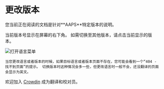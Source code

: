 # 更改版本

您当前正在阅读的文档是针对**​​AAPS​​**特定版本的说明。

当前版本号显示在屏幕的右下角。 如需切换至其他版本，请点击当前显示的版本。

![打开语言菜单](../images/documentation_language_menu.png)

```{warning}
当您更改语言或者版本的时候，如果目标语言或者版本页面不存在，您可能会看到一个“404 - 找不到页面”的提示。 切换版本时这种情况会多一些，但更改语言时一般不会，还没翻译的页面会显示为英文。
```

欢迎加入 [Crowdin](https://crowdin.com/project/androidapsdocs) 成为翻译和校对员。
